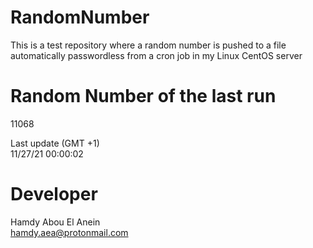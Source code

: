 # RandomNumber    
This is a test repository where a random number is pushed to a file automatically passwordless from a cron job in my Linux CentOS server    
# Random Number of the last run   
11068
      
Last update (GMT +1)    
11/27/21 00:00:02
# Developer    
Hamdy Abou El Anein   
hamdy.aea@protonmail.com
